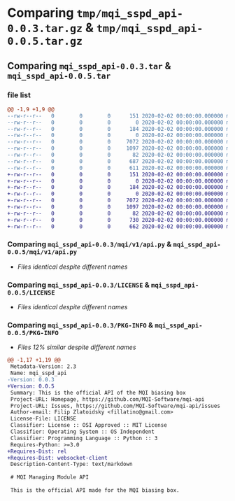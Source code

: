 # Comparing `tmp/mqi_sspd_api-0.0.3.tar.gz` & `tmp/mqi_sspd_api-0.0.5.tar.gz`

## Comparing `mqi_sspd_api-0.0.3.tar` & `mqi_sspd_api-0.0.5.tar`

### file list

```diff
@@ -1,9 +1,9 @@
--rw-r--r--   0        0        0      151 2020-02-02 00:00:00.000000 mqi_sspd_api-0.0.3/main.py
--rw-r--r--   0        0        0        0 2020-02-02 00:00:00.000000 mqi_sspd_api-0.0.3/examples/__init__.py
--rw-r--r--   0        0        0      184 2020-02-02 00:00:00.000000 mqi_sspd_api-0.0.3/examples/set_current.py
--rw-r--r--   0        0        0        0 2020-02-02 00:00:00.000000 mqi_sspd_api-0.0.3/mqi/v1/__init__.py
--rw-r--r--   0        0        0     7072 2020-02-02 00:00:00.000000 mqi_sspd_api-0.0.3/mqi/v1/api.py
--rw-r--r--   0        0        0     1097 2020-02-02 00:00:00.000000 mqi_sspd_api-0.0.3/LICENSE
--rw-r--r--   0        0        0       82 2020-02-02 00:00:00.000000 mqi_sspd_api-0.0.3/README.md
--rw-r--r--   0        0        0      687 2020-02-02 00:00:00.000000 mqi_sspd_api-0.0.3/pyproject.toml
--rw-r--r--   0        0        0      611 2020-02-02 00:00:00.000000 mqi_sspd_api-0.0.3/PKG-INFO
+-rw-r--r--   0        0        0      151 2020-02-02 00:00:00.000000 mqi_sspd_api-0.0.5/main.py
+-rw-r--r--   0        0        0        0 2020-02-02 00:00:00.000000 mqi_sspd_api-0.0.5/examples/__init__.py
+-rw-r--r--   0        0        0      184 2020-02-02 00:00:00.000000 mqi_sspd_api-0.0.5/examples/set_current.py
+-rw-r--r--   0        0        0        0 2020-02-02 00:00:00.000000 mqi_sspd_api-0.0.5/mqi/v1/__init__.py
+-rw-r--r--   0        0        0     7072 2020-02-02 00:00:00.000000 mqi_sspd_api-0.0.5/mqi/v1/api.py
+-rw-r--r--   0        0        0     1097 2020-02-02 00:00:00.000000 mqi_sspd_api-0.0.5/LICENSE
+-rw-r--r--   0        0        0       82 2020-02-02 00:00:00.000000 mqi_sspd_api-0.0.5/README.md
+-rw-r--r--   0        0        0      730 2020-02-02 00:00:00.000000 mqi_sspd_api-0.0.5/pyproject.toml
+-rw-r--r--   0        0        0      662 2020-02-02 00:00:00.000000 mqi_sspd_api-0.0.5/PKG-INFO
```

### Comparing `mqi_sspd_api-0.0.3/mqi/v1/api.py` & `mqi_sspd_api-0.0.5/mqi/v1/api.py`

 * *Files identical despite different names*

### Comparing `mqi_sspd_api-0.0.3/LICENSE` & `mqi_sspd_api-0.0.5/LICENSE`

 * *Files identical despite different names*

### Comparing `mqi_sspd_api-0.0.3/PKG-INFO` & `mqi_sspd_api-0.0.5/PKG-INFO`

 * *Files 12% similar despite different names*

```diff
@@ -1,17 +1,19 @@
 Metadata-Version: 2.3
 Name: mqi_sspd_api
-Version: 0.0.3
+Version: 0.0.5
 Summary: This is the official API of the MQI biasing box
 Project-URL: Homepage, https://github.com/MQI-Software/mqi-api
 Project-URL: Issues, https://github.com/MQI-Software/mqi-api/issues
 Author-email: Filip Zlatoidsky <fillatino@gmail.com>
 License-File: LICENSE
 Classifier: License :: OSI Approved :: MIT License
 Classifier: Operating System :: OS Independent
 Classifier: Programming Language :: Python :: 3
 Requires-Python: >=3.0
+Requires-Dist: rel
+Requires-Dist: websocket-client
 Description-Content-Type: text/markdown
 
 # MQI Managing Module API
 
 This is the official API made for the MQI biasing box.
```

